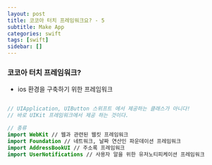 ```yaml
---
layout: post
title: 코코아 터치 프레임워크요? - 5
subtitle: Make App
categories: swift
tags: [swift]
sidebar: []
---
```


### 코코아 터치 프레임워크?

- ios 환경을 구축하기 위한 프레임워크

```swift

// UIApplication, UIButton 스위프트 에서 제공하는 클래스가 아니다!
// 바로 UIKit 프레임워크에서 제공 하는 것이다.

// 종류
import WebKit // 웹과 관련된 웹킷 프레임워크
import Foundation // 네트워크, 날짜 연산인 파운데이션 프레임워크
import AddressBookUI // 주소록 프레임워크
import UserNotifications // 사용자 알을 위한 유저노티피케이션 프레임워크

```
